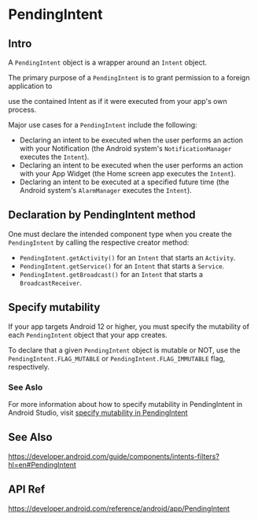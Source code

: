 # PendingIntent
## Intro
A `PendingIntent` object is a wrapper around an `Intent` object. 

The primary purpose of a `PendingIntent` is to grant permission to a foreign application to 

use the contained Intent as if it were executed from your app's own process.

Major use cases for a `PendingIntent` include the following:

+ Declaring an intent to be executed when the user performs an action with your Notification (the Android system's `NotificationManager` executes the `Intent`).
+ Declaring an intent to be executed when the user performs an action with your App Widget (the Home screen app executes the `Intent`).
+ Declaring an intent to be executed at a specified future time (the Android system's `AlarmManager` executes the `Intent`).

## Declaration by PendingIntent method

One must declare the intended component type when you create the `PendingIntent` by calling the respective creator method:

+ `PendingIntent.getActivity()` for an `Intent` that starts an `Activity`.
+ `PendingIntent.getService()` for an `Intent` that starts a `Service`.
+ `PendingIntent.getBroadcast()` for an `Intent` that starts a `BroadcastReceiver`.

## Specify mutability 

If your app targets Android 12 or higher, you must specify the mutability of each `PendingIntent` object that your app creates. 

To declare that a given `PendingIntent` object is mutable or NOT, use the `PendingIntent.FLAG_MUTABLE` or `PendingIntent.FLAG_IMMUTABLE` flag, respectively.

### See Aslo
For more information about how to specify mutability in PendingIntent in Android Studio, visit [specify mutability in PendingIntent](https://developer.android.com/guide/components/intents-filters?hl=en#DeclareMutabilityPendingIntent)


## See Also
https://developer.android.com/guide/components/intents-filters?hl=en#PendingIntent

## API Ref
https://developer.android.com/reference/android/app/PendingIntent


